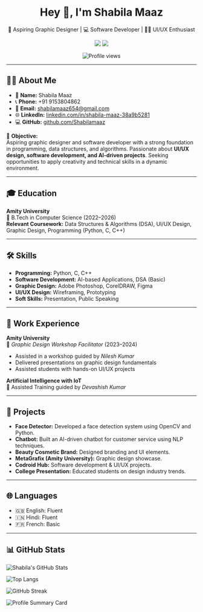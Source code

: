 <h1 align="center">Hey 👋, I'm Shabila Maaz</h1>

<p align="center">
  🎨 Aspiring Graphic Designer | 💻 Software Developer | 🧑‍💻 UI/UX Enthusiast
</p>

<p align="center">
  <a href="https://www.linkedin.com/in/shabila-maaz-38a9b5281"><img src="https://img.shields.io/badge/-LinkedIn-blue?style=flat&logo=linkedin" /></a>
  <a href="https://github.com/Shabilamaaz"><img src="https://img.shields.io/badge/-GitHub-black?style=flat&logo=github&logoColor=white" /></a>
</p>

<p align="center">
  <img src="https://komarev.com/ghpvc/?username=Shabilamaaz&color=blue" alt="Profile views"/>
</p>

---

## 👩‍🎓 About Me  
- 📌 **Name:** Shabila Maaz  
- 📞 **Phone:** +91 9153804862  
- 📧 **Email:** shabilamaaz654@gmail.com  
- 🌐 **LinkedIn:** [linkedin.com/in/shabila-maaz-38a9b5281](https://www.linkedin.com/in/shabila-maaz-38a9b5281)  
- 💻 **GitHub:** [github.com/Shabilamaaz](https://github.com/Shabilamaaz)  

🎯 **Objective:**  
Aspiring graphic designer and software developer with a strong foundation in programming, data structures, and algorithms. Passionate about **UI/UX design, software development, and AI-driven projects**. Seeking opportunities to apply creativity and technical skills in a dynamic environment.

---

## 🎓 Education  
**Amity University**  
📖 B.Tech in Computer Science (2022–2026)  
**Relevant Coursework:** Data Structures & Algorithms (DSA), UI/UX Design, Graphic Design, Programming (Python, C, C++)

---

## 🛠 Skills  

- **Programming:** Python, C, C++  
- **Software Development:** AI-based Applications, DSA (Basic)  
- **Graphic Design:** Adobe Photoshop, CorelDRAW, Figma  
- **UI/UX Design:** Wireframing, Prototyping  
- **Soft Skills:** Presentation, Public Speaking  

---

## 💼 Work Experience  

**Amity University**  
📌 *Graphic Design Workshop Facilitator* (2023–2024)  
- Assisted in a workshop guided by *Nilesh Kumar*  
- Delivered presentations on graphic design fundamentals  
- Assisted students with hands-on UI/UX projects  

**Artificial Intelligence with IoT**  
📌 Assisted Training guided by *Devashish Kumar*  

---

## 🚀 Projects  

- **Face Detector:** Developed a face detection system using OpenCV and Python.  
- **Chatbot:** Built an AI-driven chatbot for customer service using NLP techniques.  
- **Beauty Cosmetic Brand:** Designed branding and UI elements.  
- **MetaGrafix (Amity University):** Graphic design showcase.  
- **Codroid Hub:** Software development & UI/UX projects.  
- **College Presentation:** Educated students on design industry trends.  

---

## 🌐 Languages  
- 🇬🇧 English: Fluent  
- 🇮🇳 Hindi: Fluent  
- 🇫🇷 French: Basic  

---

## 📊 GitHub Stats  

![Shabila's GitHub Stats](https://github-readme-stats.vercel.app/api?username=Shabilamaaz&show_icons=true&count_private=true&theme=tokyonight)  

![Top Langs](https://github-readme-stats.vercel.app/api/top-langs/?username=Shabilamaaz&layout=compact&theme=tokyonight)  

<img src="https://github-readme-streak-stats.herokuapp.com/?user=Shabilamaaz&theme=tokyonight" alt="GitHub Streak"/>

![Profile Summary Card](https://github-profile-summary-cards.vercel.app/api/cards/profile-details?username=Shabilamaaz&theme=github_dark)  
